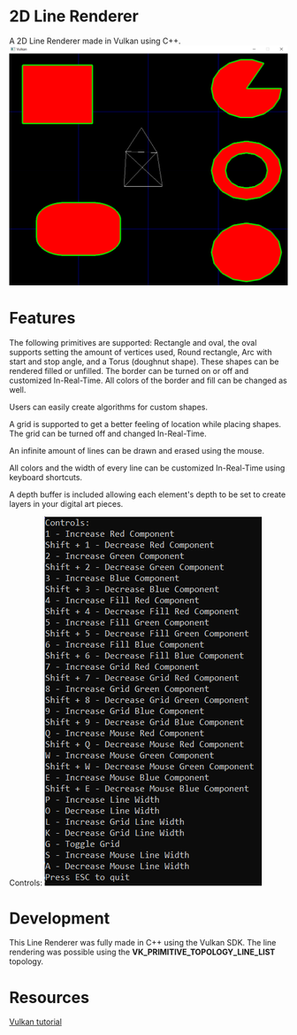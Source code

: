 # 2D Line Renderer

A 2D Line Renderer made in Vulkan using C++. ![ProgramExample](https://github.com/KnipTang/Vulkan-2D_Engine/blob/main/Images/Program.PNG?raw=true)
# Features

The following primitives are supported:
	Rectangle and oval, the oval supports setting
	the amount of vertices used,
	Round rectangle,
	Arc with start and stop angle,
	and a Torus (doughnut shape).
These shapes can be rendered filled or unfilled. The border can be turned on or off and customized In-Real-Time. All colors of the border and fill can be changed as well.
	
Users can easily create algorithms for custom shapes.

A grid is supported to get a better feeling of location while placing shapes. The grid can be turned off and changed In-Real-Time.

An infinite amount of lines can be drawn and erased using the mouse.

All colors and the width of every line can be customized In-Real-Time using keyboard shortcuts.

A depth buffer is included allowing each element's depth to be set to create layers in your digital art pieces.

Controls:
![Controls](https://github.com/KnipTang/Vulkan-2D_Engine/blob/main/Images/Controls.PNG?raw=true)

# Development

This Line Renderer was fully made in C++ using the Vulkan SDK. The line rendering was possible using the **VK_PRIMITIVE_TOPOLOGY_LINE_LIST** topology. 

# Resources

[Vulkan tutorial](https://vulkan-tutorial.com/)
